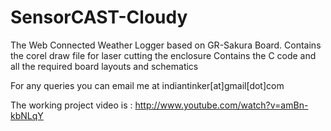 SensorCAST-Cloudy
=================

The Web Connected Weather Logger based on GR-Sakura Board.
Contains the corel draw file for laser cutting the enclosure
Contains the C code and all the required board layouts and schematics

For any queries you can email me at indiantinker[at]gmail[dot]com

The working project video is :
http://www.youtube.com/watch?v=amBn-kbNLqY
